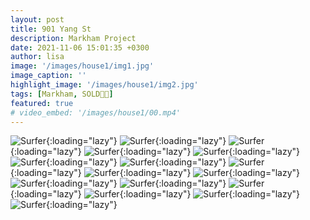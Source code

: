 ```yaml
---
layout: post
title: 901 Yang St
description: Markham Project
date: 2021-11-06 15:01:35 +0300
author: lisa
image: '/images/house1/img1.jpg'
image_caption: ''
highlight_image: '/images/house1/img2.jpg'
tags: [Markham, SOLD🎉🎊]
featured: true
# video_embed: '/images/house1/00.mp4'
---
```

<!-- ![Surfer]({{site.baseurl}}/images/house1/img1.jpg){:loading="lazy"} -->
<!-- ![Surfer]({{site.baseurl}}/images/house1/img2.jpg){:loading="lazy"} -->
![Surfer]({{site.baseurl}}/images/house1/img3.jpg){:loading="lazy"}
![Surfer]({{site.baseurl}}/images/house1/img4.jpg){:loading="lazy"}
![Surfer]({{site.baseurl}}/images/house1/img5.jpg){:loading="lazy"}
![Surfer]({{site.baseurl}}/images/house1/img6.jpg){:loading="lazy"}
![Surfer]({{site.baseurl}}/images/house1/img7.jpg){:loading="lazy"}
![Surfer]({{site.baseurl}}/images/house1/img8.jpg){:loading="lazy"}
![Surfer]({{site.baseurl}}/images/house1/img9.jpg){:loading="lazy"}
![Surfer]({{site.baseurl}}/images/house1/img10.jpg){:loading="lazy"}
![Surfer]({{site.baseurl}}/images/house1/img11.jpg){:loading="lazy"}
![Surfer]({{site.baseurl}}/images/house1/img12.jpg){:loading="lazy"}
![Surfer]({{site.baseurl}}/images/house1/img13.jpg){:loading="lazy"}
![Surfer]({{site.baseurl}}/images/house1/img14.jpg){:loading="lazy"}
![Surfer]({{site.baseurl}}/images/house1/img15.jpg){:loading="lazy"}
![Surfer]({{site.baseurl}}/images/house1/img16.jpg){:loading="lazy"}
![Surfer]({{site.baseurl}}/images/house1/img17.jpg){:loading="lazy"}
![Surfer]({{site.baseurl}}/images/house1/img18.jpg){:loading="lazy"}
<!-- ![Surfer]({{site.baseurl}}/images/house1/img19.jpg){:loading="lazy"}
![Surfer]({{site.baseurl}}/images/house1/img20.jpg){:loading="lazy"} -->
